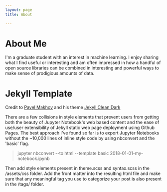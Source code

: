```yaml
---
layout: page 
title: About

---
```


# About Me

I'm a graduate student with an interest in machine learning. I enjoy sharing what I find useful or interesting and am often impressed in how a handful of open source libraries can be combined in interesting and powerful ways to make sense of prodigious amounts of data.

# Jekyll Template

Credit to [Pavel Makhov](http://pavelmakhov.com) and his theme [Jekyll Clean Dark](https://github.com/streetturtle/jekyll-clean-dark) 

There are a few collisions in style elements that prevent users from getting both the beauty of Jupyter Notebook's web based content and the ease of use/user extensibility of Jekyll static web page deployment using Github Pages.  The best approach I've found so far is to export Jupyter Notebooks without the ~10,000 lines of inline style code by using nbconvert and the 'basic' flag.
 
> jupyter nbconvert --to html --template basic 2018-01-01-my-notebook.ipynb

Then add style elements present in theme.scss and syntax.scss in the /assets/css folder.  Add the front matter into the resulting html file and make sure that any meaningful tag you use to categorize your post is also present in the /tags/ folder.

